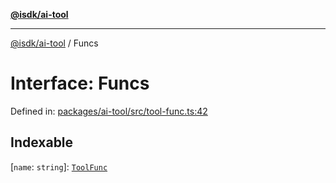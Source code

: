 [**@isdk/ai-tool**](../README.md)

***

[@isdk/ai-tool](../globals.md) / Funcs

# Interface: Funcs

Defined in: [packages/ai-tool/src/tool-func.ts:42](https://github.com/isdk/ai-tool.js/blob/077730e62e6c723611b64a587e36b69766741af4/src/tool-func.ts#L42)

## Indexable

\[`name`: `string`\]: [`ToolFunc`](../classes/ToolFunc.md)
